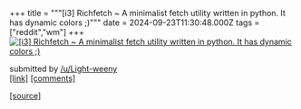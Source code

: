 +++
title = """[i3] Richfetch ~ A minimalist fetch utility written in python. It has dynamic colors ;)"""
date = 2024-09-23T11:30:48.000Z
tags = ["reddit","wm"]
+++
[![[i3] Richfetch ~ A minimalist fetch utility written in python. It has dynamic colors ;)](https://external-preview.redd.it/_beN-uC7Ze1aE0xjA3pjfkMqK8YOBpDcCBeBawrvqnw.jpg?width=640&crop=smart&auto=webp&s=c31a79aa11ae9044f328c6f88309d40c53cd2645 "[i3] Richfetch ~ A minimalist fetch utility written in python. It has dynamic colors ;)")](https://www.reddit.com/r/unixporn/comments/1fni5oa/i3_richfetch_a_minimalist_fetch_utility_written/)

submitted by [/u/Light-weeny](https://www.reddit.com/user/Light-weeny)  
[\[link\]](https://imgur.com/oyDOOGS) [\[comments\]](https://www.reddit.com/r/unixporn/comments/1fni5oa/i3_richfetch_a_minimalist_fetch_utility_written/)

[[source]](https://www.reddit.com/r/unixporn/comments/1fni5oa/i3_richfetch_a_minimalist_fetch_utility_written/)
